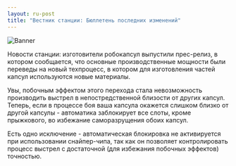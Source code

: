 ```yaml
---
layout: ru-post
title: "Вестник станции: Бюллетень последних изменений"
---
```

![Banner](https://pp.vk.me/c627431/v627431682/4fb6b/ML7f2lBt7WA.jpg)

Новости станции: изготовители робокапсул выпустили прес-релиз, в котором сообщается, что основные производственные мощности были переведы на новый техпроцесс, в котором для изготовления частей капсул используются новые материалы.

Увы, побочным эффектом этого перехода стала невозможность производить выстрел в непостредственной близости от других капсул. Теперь, если в процессе боя ваша капсула окажется слишком близко от другой капсулы - автоматика заблокирует все слоты, кроме прыжкового, во избежание саморазрущения обоих капсул.

Есть одно исключение - автоматическая блокировка не активируется при использовании снайпер-чипа, так как он позволяет контролировать процесс выстрел с достаточной (для избежания побочных эффектов) точностью.